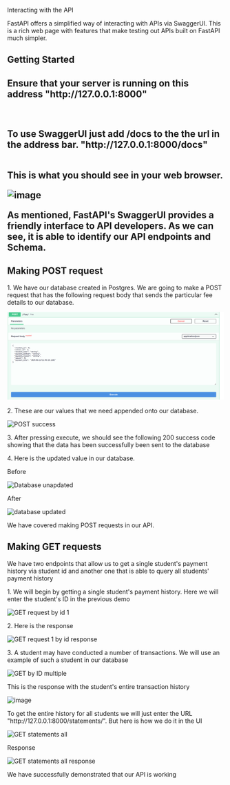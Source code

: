 Interacting with the API
<p> FastAPI offers a simplified way of interacting with APIs via SwaggerUI. This is a rich web page with features that make testing out APIs built on FastAPI much simpler.<p>

<h2> Getting Started <h2>
<p> Ensure that your server is running on this address "http://127.0.0.1:8000"</p>
<br>
<p> To use SwaggerUI just add /docs to the the url in the address bar. "http://127.0.0.1:8000/docs"</p>
<br>
This is what you should see in your web browser.
  
![image](https://github.com/ian-mboya/family-bank-api-project/assets/68651784/0ca2d4db-0a21-4318-96f0-c39b63b4fc28)


As mentioned, FastAPI's SwaggerUI provides a friendly interface to API developers. As we can see, it is able to identify our API endpoints and Schema. 

<h2>Making POST request</h2>
<p>1. We have our database created in Postgres. We are going to make a POST request that has the following request body that sends the particular fee details to our database.</p>


![image](https://github.com/ian-mboya/family-bank-api-project/blob/main/assets/POST%20request%20empty.png?raw=true)

<p>2. These are our values that we need appended onto our database.</p>

![POST success](https://github.com/ian-mboya/family-bank-api-project/assets/68651784/cacae12f-49ca-4e2e-b6a7-1469e03ec785)


<p>3. After pressing execute, we should see the following 200 success code showing that the data has been successfully been sent to the database </p>


<p>4. Here is the updated value in our database.
<p>Before</p>

![Database unapdated](https://github.com/ian-mboya/family-bank-api-project/assets/68651784/60efec03-45cd-4250-9b1c-d5b6fdbc7004)

<p>After</p>

![database updated](https://github.com/ian-mboya/family-bank-api-project/assets/68651784/57b5d880-c986-4bc7-88a1-ac1c7b1c2870)


We have covered making POST requests in our API.


<h2> Making GET requests </h2>
<p>We have two endpoints that allow us to get a single student's payment history via student id and another one that is able to query all students' payment history</p>


<p>1.  We will begin by getting a single student's payment history. Here we will enter the student's ID in the previous demo
</p>

![GET request by id 1](https://github.com/ian-mboya/family-bank-api-project/assets/68651784/45b99d8b-d931-45ee-8c98-026289bd2c79)

<p>2. Here is the response</p>

![GET request 1 by id response](https://github.com/ian-mboya/family-bank-api-project/assets/68651784/2b7d7568-9d08-4fab-873b-de52a6be2117)


<p>3. A student may have conducted a number of transactions. We will use an example of such a student in our database</p>

![GET by ID multiple](https://github.com/ian-mboya/family-bank-api-project/assets/68651784/ca576bce-ae2e-48b4-b7b9-2b4a9af4a3a3)

<p>This is the response with the student's entire transaction history</p>

![image](https://github.com/ian-mboya/family-bank-api-project/assets/68651784/090f5e3d-0bcf-4657-a2e0-0e9a9f01afbb)

<p>To get the entire history for all students we will just enter the URL "http://127.0.0.1:8000/statements/". But here is how we do it in the UI</p>

![GET statements all](https://github.com/ian-mboya/family-bank-api-project/assets/68651784/5b41486e-ba65-4c22-90b1-6763864521e8)

<p>Response</p>

![GET statements all response](https://github.com/ian-mboya/family-bank-api-project/assets/68651784/61229671-beac-4d96-a0a2-651895014104)


We have successfully demonstrated that our API is working







